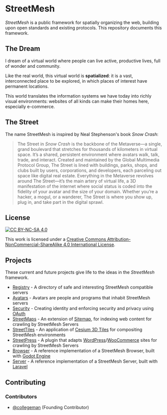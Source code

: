 # StreetMesh

*StreetMesh* is a public framework for spatially organizing the web, building upon open standards and existing protocols. This repository documents this framework.

## The Dream

I dream of a virtual world where people can live active, productive lives, full of wonder and community.

Like the real world, this virtual world is **spatialized**: it is a vast, interconnected place to be explored, in which places of interest have permanent locations. 

This world translates the information systems we have today into richly visual environments: websites of all kinds can make their homes here, especially e-commerce.

## The Street

The name StreetMesh is inspired by Neal Stephenson's book *Snow Crash*:

> The Street in *Snow Crash* is the backbone of the Metaverse—a single, grand boulevard that stretches for thousands of kilometers in virtual space. It’s a shared, persistent environment where avatars walk, talk, trade, and interact. Created and maintained by the Global Multimedia Protocol Group, The Street is lined with buildings, parks, shops, and clubs built by users, corporations, and developers, each parceling out space like digital real estate. Everything in the Metaverse revolves around The Street—it’s the main artery of virtual life, a 3D manifestation of the internet where social status is coded into the fidelity of your avatar and the size of your domain. Whether you’re a hacker, a mogul, or a wanderer, The Street is where you show up, plug in, and take part in the digital sprawl.

## License

[![CC BY-NC-SA 4.0][cc-by-nc-sa-shield]][cc-by-nc-sa]

This work is licensed under a
[Creative Commons Attribution-NonCommercial-ShareAlike 4.0 International License][cc-by-nc-sa].

[cc-by-nc-sa]: http://creativecommons.org/licenses/by-nc-sa/4.0/
[cc-by-nc-sa-image]: https://licensebuttons.net/l/by-nc-sa/4.0/88x31.png
[cc-by-nc-sa-shield]: https://img.shields.io/badge/License-CC%20BY--NC--SA%204.0-lightgrey.svg

## Projects

These current and future projects give life to the ideas in the *StreetMesh* framework.

* [Registry](https://github.com/StreetMesh/Registry) - A directory of safe and interesting StreetMesh compatible servers
* [Avatars](https://github.com/StreetMesh/Avatars) - Avatars are people and programs that inhabit StreetMesh servers
* [Security](https://github.com/StreetMesh/Security) - Creating identity and enforcing security and privacy using [OAuth](https://en.wikipedia.org/wiki/OAuth)
* [StreetMaps](https://github.com/StreetMesh/StreetMaps) - An extension of [Sitemap](https://www.sitemaps.org/), for indexing web content for crawling by StreetMesh Servers
* [StreetTiles](https://github.com/StreetMesh/StreetTiles) - An application of [Cesium 3D Tiles](https://github.com/CesiumGS/3d-tiles) for compositing StreetMesh environments
* [StreetPress](https://github.com/StreetMesh/StreetPress) - A plugin that adapts [WordPress](https://wordpress.org/)/[WooCommerce](https://woocommerce.com/) sites for crawling by StreetMesh Servers 
* [Browser](https://github.com/StreetMesh/Browser) - A reference implementation of a StreetMesh Browser, built with [Godot Engine](https://godotengine.org/)
* [Server](https://github.com/StreetMesh/Server) - A reference implementation of a StreetMesh Server, built with [Laravel](https://laravel.com/)

## Contributing

### Contributors

* [@collegeman](https://github.com/collegeman) (Founding Contributor)




